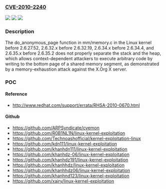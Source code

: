 ### [CVE-2010-2240](https://cve.mitre.org/cgi-bin/cvename.cgi?name=CVE-2010-2240)
![](https://img.shields.io/static/v1?label=Product&message=n%2Fa&color=blue)
![](https://img.shields.io/static/v1?label=Version&message=%3D%20n%2Fa%20&color=brighgreen)
![](https://img.shields.io/static/v1?label=Vulnerability&message=n%2Fa&color=brighgreen)

### Description

The do_anonymous_page function in mm/memory.c in the Linux kernel before 2.6.27.52, 2.6.32.x before 2.6.32.19, 2.6.34.x before 2.6.34.4, and 2.6.35.x before 2.6.35.2 does not properly separate the stack and the heap, which allows context-dependent attackers to execute arbitrary code by writing to the bottom page of a shared memory segment, as demonstrated by a memory-exhaustion attack against the X.Org X server.

### POC

#### Reference
- http://www.redhat.com/support/errata/RHSA-2010-0670.html

#### Github
- https://github.com/ARPSyndicate/cvemon
- https://github.com/R0B1NL1N/linux-kernel-exploitation
- https://github.com/Technoashofficial/kernel-exploitation-linux
- https://github.com/kdn111/linux-kernel-exploitation
- https://github.com/khanhdn111/linux-kernel-exploitation
- https://github.com/khanhdz-06/linux-kernel-exploitation
- https://github.com/khanhdz191/linux-kernel-exploitation
- https://github.com/khanhhdz/linux-kernel-exploitation
- https://github.com/khanhhdz06/linux-kernel-exploitation
- https://github.com/khanhnd123/linux-kernel-exploitation
- https://github.com/xairy/linux-kernel-exploitation

